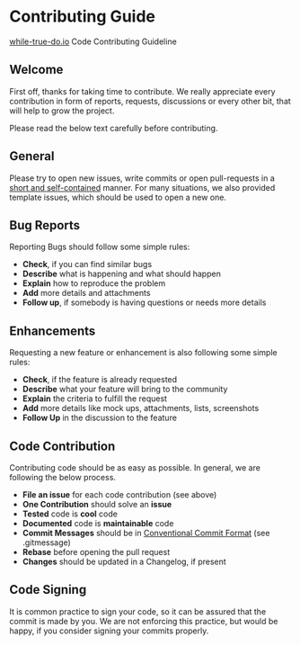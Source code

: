 # Contributing Guide

[while-true-do.io](https://while-true-do.io) Code Contributing Guideline

## Welcome

First off, thanks for taking time to contribute. We really appreciate every
contribution in form of reports, requests, discussions or every other bit, that
will help to grow the project.

Please read the below text carefully before contributing.

## General

Please try to open new issues, write commits or open pull-requests in a
[short and self-contained](http://www.sscce.org/) manner. For many situations,
we also provided template issues, which should be used to open a new one.

## Bug Reports

Reporting Bugs should follow some simple rules:

- **Check**, if you can find similar bugs
- **Describe** what is happening and what should happen
- **Explain** how to reproduce the problem
- **Add** more details and attachments
- **Follow up**, if somebody is having questions or needs more details

## Enhancements

Requesting a new feature or enhancement is also following some simple rules:

- **Check**, if the feature is already requested
- **Describe** what your feature will bring to the community
- **Explain** the criteria to fulfill the request
- **Add** more details like mock ups, attachments, lists, screenshots
- **Follow Up** in the discussion to the feature

## Code Contribution

Contributing code should be as easy as possible. In general, we are following
the below process.

- **File an issue** for each code contribution (see above)
- **One Contribution** should solve an **issue**
- **Tested** code is **cool** code
- **Documented** code is **maintainable** code
- **Commit Messages** should be in
  [Conventional Commit Format](https://www.conventionalcommits.org/)
  (see .gitmessage)
- **Rebase** before opening the pull request
- **Changes** should be updated in a Changelog, if present

## Code Signing

It is common practice to sign your code, so it can be assured that the commit is
made by you. We are not enforcing this practice, but would be happy, if you
consider signing your commits properly.

